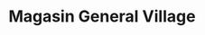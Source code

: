 ---
title: "Magasin General Village"
url: /bonsecours/magasin-general-village/
shop: Lebensmittel
---